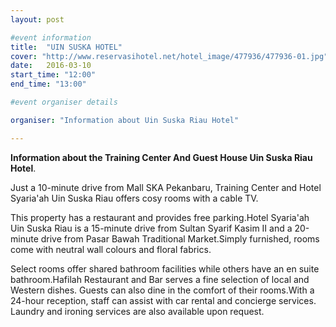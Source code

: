```yaml
---
layout: post

#event information
title:  "UIN SUSKA HOTEL"
cover: "http://www.reservasihotel.net/hotel_image/477936/477936-01.jpg"
date:   2016-03-10
start_time: "12:00"
end_time: "13:00"

#event organiser details

organiser: "Information about Uin Suska Riau Hotel"

---
```

**Information about the Training Center And Guest House Uin Suska Riau Hotel**.

Just a 10-minute drive from Mall SKA Pekanbaru, Training Center and Hotel Syaria'ah Uin Suska Riau offers cosy rooms with a cable TV.

This property has a restaurant and provides free parking.Hotel Syaria'ah Uin Suska Riau is a 15-minute drive from Sultan Syarif Kasim II and a 20-minute drive from Pasar Bawah Traditional Market.Simply furnished, rooms come with neutral wall colours and floral fabrics. 

Select rooms offer shared bathroom facilities while others have an en suite bathroom.Hafilah Restaurant and Bar serves a fine selection of local and Western dishes. Guests can also dine in the comfort of their rooms.With a 24-hour reception, staff can assist with car rental and concierge services. Laundry and ironing services are also available upon request.
